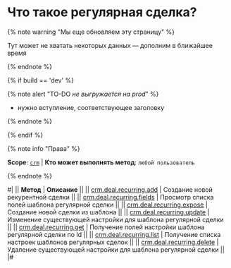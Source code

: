 # Что такое регулярная сделка?

{% note warning "Мы еще обновляем эту страницу" %}

Тут может не хватать некоторых данных — дополним в ближайшее время

{% endnote %}

{% if build == 'dev' %}

{% note alert "TO-DO _не выгружается на prod_" %}

- нужно вступление, соответствующее заголовку

{% endnote %}

{% endif %}

{% note info "Права" %}

**Scope**: [`crm`](../../../scopes/permissions.md) | **Кто может выполнять метод**: `любой пользователь`

{% endnote %}

#|
|| **Метод** | **Описание** ||
|| [crm.deal.recurring.add](./crm-deal-recurring-add.md) | Создание новой рекурентной сделки ||
|| [crm.deal.recurring.fields](./crm-deal-recurring-fields.md) | Просмотр списка полей шаблона регулярной сделки ||
|| [crm.deal.recurring.expose](./crm-deal-recurring-expose.md) | Создание новой сделки из шаблона ||
|| [crm.deal.recurring.update](./crm-deal-recurring-update.md) | Изменение существующей настройки для шаблона регулярной сделки ||
|| [crm.deal.recurring.get](./crm-deal-recurring-get.md) | Получение полей настройки шаблона регулярной сделки по Id ||
|| [crm.deal.recurring.list](./crm-deal-recurring-list.md) | Получение списка настроек шаблонов регулярных сделок ||
|| [crm.deal.recurring.delete](./crm-deal-recurring-delete.md) | Удаление существующей настройки для шаблона регулярной сделки ||
|#